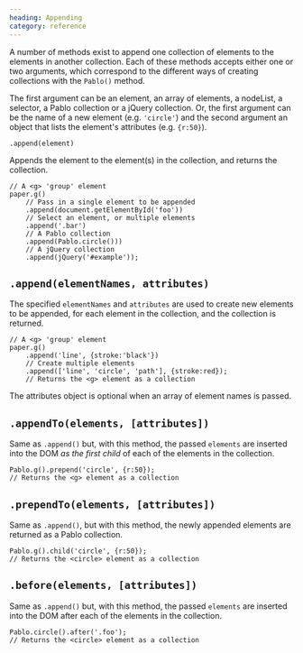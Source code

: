 ```yaml
--- 
heading: Appending
category: reference
---
```



A number of methods exist to append one collection of elements to the elements in another collection. Each of these methods accepts either one or two arguments, which correspond to the different ways of creating collections with the `Pablo()` method.

The first argument can be an element, an array of elements, a nodeList, a selector, a Pablo collection or a jQuery collection. Or, the first argument can be the name of a new element (e.g. `'circle'`) and the second argument an object that lists the element's attributes (e.g. `{r:50}`).


`.append(element)`


Appends the element to the element(s) in the collection, and returns the collection.

	// A <g> 'group' element
	paper.g()
		// Pass in a single element to be appended
		.append(document.getElementById('foo'))
		// Select an element, or multiple elements
		.append('.bar')
		// A Pablo collection
		.append(Pablo.circle()))
		// A jQuery collection
		.append(jQuery('#example'));


`.append(elementNames, attributes)`
--

The specified `elementNames` and `attributes` are used to create new elements to be appended, for each element in the collection, and the collection is returned.

	// A <g> 'group' element
	paper.g()
		.append('line', {stroke:'black'})
		// Create multiple elements
		.append(['line', 'circle', 'path'], {stroke:red});
		// Returns the <g> element as a collection

The attributes object is optional when an array of element names is passed.


`.appendTo(elements, [attributes])`
--

Same as `.append()` but, with this method, the passed `elements` are inserted into the DOM _as the first child_ of each of the elements in the collection.

	Pablo.g().prepend('circle', {r:50});
	// Returns the <g> element as a collection


`.prependTo(elements, [attributes])`
--

Same as `.append()`, but with this method, the newly appended elements are returned as a Pablo collection.

	Pablo.g().child('circle', {r:50});
	// Returns the <circle> element as a collection


`.before(elements, [attributes])`
--

Same as `.append()` but, with this method, the passed `elements` are inserted into the DOM after each of the elements in the collection.

	Pablo.circle().after('.foo');
	// Returns the <circle> element as a collection
